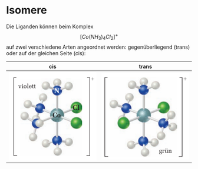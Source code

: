 # Isomere

Die Liganden können beim Komplex $$[Co(NH_3)_4Cl_2]^+$$ auf zwei verschiedene Arten angeordnet werden: gegenüberliegend (trans) oder auf der gleichen Seite (cis):

|                cis                |                  trans                  |
| :-------------------------------: | :-------------------------------------: |
| ![](../.gitbook/assets/image.png) | ![](<../.gitbook/assets/image (1).png>) |



